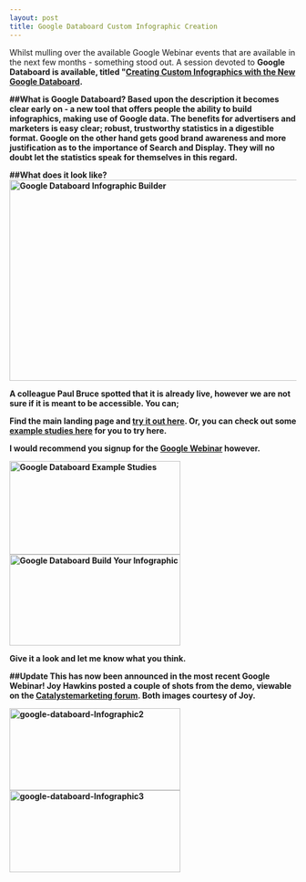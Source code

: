 ```yaml
---
layout: post
title: Google Databoard Custom Infographic Creation
---
```

Whilst mulling over the available Google Webinar events that are available in the next few months - something stood out. A session devoted to <strong>Google Databoard is available, titled "[Creating Custom Infographics with the New Google Databoard](http://www.google.com/think/webinars/custom-infographics-databoard.html).

##What is Google Databoard?
Based upon the description it becomes clear early on - a new tool that offers people the ability to build infographics, making use of Google data. The benefits for advertisers and marketers is easy clear; robust, trustworthy statistics in a digestible format. Google on the other hand gets good brand awareness and more justification as to the importance of Search and Display. They will no doubt let the statistics speak for themselves in this regard.

##What does it look like?
<a href="http://calumshep.com/wp-content/uploads/2013/06/Google-Databoard-Infographic-Builder.png"><img class="size-large wp-image-342 alignleft" alt="Google Databoard Infographic Builder" src="http://calumshep.com/wp-content/uploads/2013/06/Google-Databoard-Infographic-Builder-1024x555.png" width="652" height="353" /></a>

A colleague Paul Bruce spotted that it is already live, however we are not sure if it is meant to be accessible. You can;

Find the main landing page and [try it out here](http://bynd-data-board-dev.appspot.com/). Or, you can check out some [example studies here](http://bynd-data-board-dev.appspot.com/theme/1/) for you to try here.

I would recommend you signup for the [Google Webinar](http://vshow.on24.com/vshow/learnwebinars) however.

<a href="http://calumshep.com/wp-content/uploads/2013/06/Google-Databoard-Example-Studies.png"><img class="alignleft size-medium wp-image-352" alt="Google Databoard Example Studies" src="http://calumshep.com/wp-content/uploads/2013/06/Google-Databoard-Example-Studies-300x164.png" width="300" height="164" /></a><a href="http://calumshep.com/wp-content/uploads/2013/06/Google-Databoard-Build-Your-Infographic.png"><img class="size-medium wp-image-351" alt="Google Databoard Build Your Infographic" src="http://calumshep.com/wp-content/uploads/2013/06/Google-Databoard-Build-Your-Infographic-300x160.png" width="300" height="160" /></a>

Give it a look and let me know what you think.

##Update
This has now been announced in the most recent Google Webinar! Joy Hawkins posted a couple of shots from the demo, viewable on the [Catalystemarketing forum](http://localsearchforum.catalystemarketing.com/internet-marketing/8439-new-google-databoard.html). Both images courtesy of Joy.

<a href="http://calumshep.com/wp-content/uploads/2013/06/google-databoard-Infographic2.jpg"><img class="alignnone size-medium wp-image-378" alt="google-databoard-Infographic2" src="http://calumshep.com/wp-content/uploads/2013/06/google-databoard-Infographic2-300x144.jpg" width="300" height="144" /></a> <a href="http://calumshep.com/wp-content/uploads/2013/06/google-databoard-Infographic3.jpg"><img class="alignnone size-medium wp-image-379" alt="google-databoard-Infographic3" src="http://calumshep.com/wp-content/uploads/2013/06/google-databoard-Infographic3-300x144.jpg" width="300" height="144" /></a>
